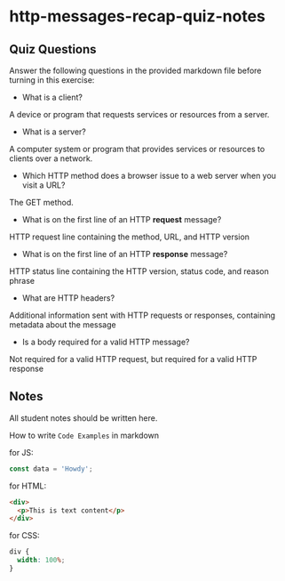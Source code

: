 # http-messages-recap-quiz-notes

## Quiz Questions

Answer the following questions in the provided markdown file before turning in this exercise:

- What is a client?

A device or program that requests services or resources from a server.

- What is a server?

A computer system or program that provides services or resources to clients over a network.

- Which HTTP method does a browser issue to a web server when you visit a URL?

The GET method.

- What is on the first line of an HTTP **request** message?

HTTP request line containing the method, URL, and HTTP version

- What is on the first line of an HTTP **response** message?

HTTP status line containing the HTTP version, status code, and reason phrase

- What are HTTP headers?

Additional information sent with HTTP requests or responses, containing metadata about the message

- Is a body required for a valid HTTP message?

Not required for a valid HTTP request, but required for a valid HTTP response

## Notes

All student notes should be written here.

How to write `Code Examples` in markdown

for JS:

```javascript
const data = 'Howdy';
```

for HTML:

```html
<div>
  <p>This is text content</p>
</div>
```

for CSS:

```css
div {
  width: 100%;
}
```
